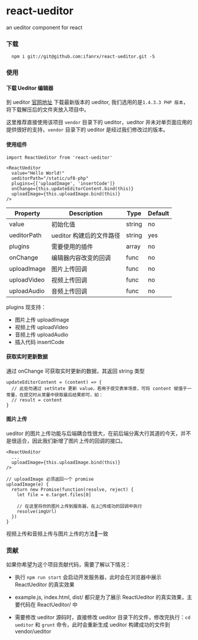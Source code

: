 # react-ueditor
an ueditor component for react

### 下载
```
  npm i git://git@github.com:ifanrx/react-ueditor.git -S
```

### 使用
#### 下载 Ueditor 编辑器
到 ueditor [官网地址](http://ueditor.baidu.com/website/download.html) 下载最新版本的 ueditor, 我们选用的是`1.4.3.3 PHP 版本`，将下载解压后的文件夹放入项目中。

这里推荐直接使用该项目 `vendor` 目录下的 ueditor，ueditor 并未对单页面应用的提供很好的支持，`vendor` 目录下的 ueditor 是经过我们修改过的版本。

#### 使用组件
```
import ReactUeditor from 'react-ueditor'

<ReactUeditor
  value="Hello World!"
  ueditorPath="/static/uf8-php"
  plugins={['uploadImage', 'insertCode']}
  onChange={this.updateEditorContent.bind(this)}
  uploadImage={this.uploadImage.bind(this)}
/>
```

Property | Description | Type | Default
-------- | ----------- | ---- | -------
value | 初始化值 | string | no
ueditorPath | ueditor 构建后的文件路径 | string | yes
plugins | 需要使用的插件 | array | no
onChange | 编辑器内容改变的回调 | func | no
uploadImage | 图片上传回调 | func | no
uploadVideo | 视频上传回调 | func | no
uploadAudio | 音频上传回调 | func | no

plugins 现支持：
- 图片上传 uploadImage
- 视频上传 uploadVideo
- 音频上传 uploadAudio
- 插入代码 insertCode

#### 获取实时更新数据
通过 onChange 可获取实时更新的数据，其返回 string 类型

```
updateEditorContent = (content) => {
  // 此处勿通过 setState 更新 value，若用于提交表单场景，可将 content 赋值于一常量，在提交时从常量中获取最后结果即可，如：
  // result = content
}
```

#### 图片上传
ueditor 的图片上传功能与后端耦合性很大，在前后端分离大行其道的今天，并不是很适合，因此我们新增了图片上传的回调的接口。

```
<ReactUeditor
  ...
  uploadImage={this.uploadImage.bind(this)}
/>

// uploadImage 必须返回一个 promise
uploadImage(e) {
  return new Promise(function(resolve, reject) {
    let file = e.target.files[0]

    // 在这里将你的图片上传到服务器，在上传成功的回调中执行
    resolve(imgUrl)
  })
}
```
视频上传和音频上传与图片上传的方法一致

### 贡献
如果你希望为这个项目贡献代码，需要了解以下情况：

- 执行 `npm run start` 会启动开发服务器，此时会在浏览器中展示 ReactUeditor 的真实效果

- example.js, index.html, dist/ 都只是为了展示 ReactUeditor 的真实效果，主要代码在 ReactUeditor/ 中

- 需要修改 ueditor 源码时，直接修改 ueditor 目录下的文件，修改完执行：`cd ueditor` 和 `grunt` 命令，此时会重新生成 ueditor 构建成功的文件到 vendor/ueditor